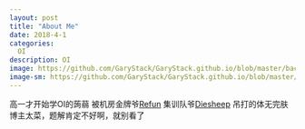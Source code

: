 ```yaml
---
layout: post
title: "About Me"
date: 2018-4-1
categories:
  OI
description: OI
image: https://github.com/GaryStack/GaryStack.github.io/blob/master/background/%E6%98%9F%E7%A9%BA/QQ%E6%88%AA%E5%9B%BE20180402182312.png?raw=true
image-sm: https://github.com/GaryStack/GaryStack.github.io/blob/master/background/%E6%98%9F%E7%A9%BA/QQ%E6%88%AA%E5%9B%BE20180402182312.png?raw=true
---
```


高一才开始学OI的蒟蒻
    被机房金牌爷[Refun](http://www.cnblogs.com/refun/) 集训队爷[Diesheep](https://a-failure.github.io/)
    吊打的体无完肤
博主太菜，题解肯定不好啊，就别看了
